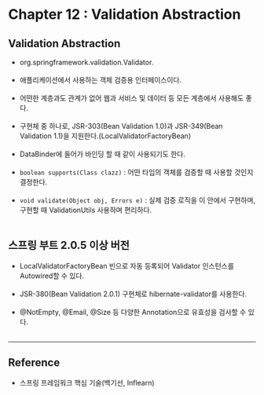 Chapter 12 : Validation Abstraction
===================================

Validation Abstraction
----------------------

-	org.springframework.validation.Validator.<br><br>
-	애플리케이션에서 사용하는 객체 검증용 인터페이스이다.<br><br>
-	어떤한 계층과도 관계가 없어 웹과 서비스 및 데이터 등 모든 계층에서 사용해도 좋다.<br><br>
-	구현체 중 하나로, JSR-303(Bean Validation 1.0)과 JSR-349(Bean Validation 1.1)을 지원한다.(LocalValidatorFactoryBean)<br><br>
-	DataBinder에 들어가 바인딩 할 때 같이 사용되기도 한다.<br><br>
-	`boolean supports(Class clazz)` : 어떤 타입의 객체를 검증할 때 사용할 것인지 결정한다.<br><br>
-	`void validate(Object obj, Errors e)` : 실제 검증 로직을 이 안에서 구현하며, 구현할 때 ValidationUtils 사용하며 편리하다.<br><br>

스프링 부트 2.0.5 이상 버전
---------------------------

-	LocalValidatorFactoryBean 빈으로 자동 등록되어 Validator 인스턴스를 Autowired할 수 있다.<br><br>
-	JSR-380(Bean Validation 2.0.1) 구현체로 hibernate-validator를 사용한다.<br><br>
-	@NotEmpty, @Email, @Size 등 다양한 Annotation으로 유효성을 검사할 수 있다.<br><br>

---

Reference
---------

-	스프링 프레임워크 핵심 기술(백기선, Inflearn)
